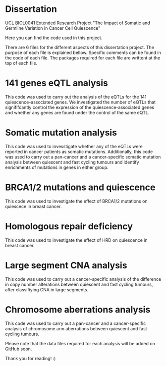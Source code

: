 # Dissertation
UCL BIOL0041 Extended Research Project
"The Impact of Somatic and Germline Variation in Cancer Cell Quiescence"

Here you can find the code used in this project. 

There are 6 files for the different aspects of this dissertation project. The purpose of each file is explained bellow. Specific comments can be found in the code of each file. The packages required for each file are writtent at the top of each file. 

# 141 genes eQTL analysis
This code was used to carry out the analysis of the eQTLs for the 141 quiescence-associated genes. We investigated the number of eQTLs that signififcantly control the expression of the quiescence-associated genes and whether any genes are found under the control of the same eQTL.

# Somatic mutation analysis
This code was used to invesstigate whether any of the eQTLs were reported in cancer patients as somatic mutations. Additionally, this code was used to carry out a pan-cancer and a cancer-specific somatic mutation analysis between quiescent and fast cycling tumours and identify enrichments of mutations in genes in either group. 

# BRCA1/2 mutations and quiescence
This code was used to investigate the effect of BRCA1/2 mutations on quiescece in breast cancer. 

# Homologous repair deficiency
This code was used to investigate the effect of HRD on quiescence in breast cancer. 

# Large segment CNA analysis
This code was used to carry out a cancer-specific analysis of the difference in copy number alterations between quiescent and fast cycling tumours, after classifiying CNA in large segments. 

# Chromosome aberrations analysis
This code was used to carry out a pan-cancer and a cancer-specific analysis of chromosome arm aberrations between quiescent and fast cycling tumours. 

Please note that the data files required for each analysis will be added on GitHub soon. 

Thank you for reading! :)
